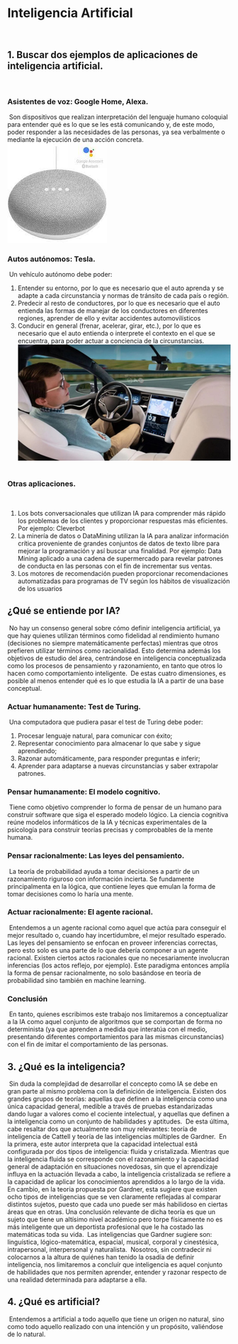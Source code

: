 # Inteligencia Artificial
​
## 1. Buscar dos ejemplos de aplicaciones de inteligencia artificial.
​
### Asistentes de voz: Google Home, Alexa.
​
Son dispositivos que realizan interpretación del lenguaje humano coloquial para entender qué es lo que se les está comunicando y, de este modo, poder responder a las necesidades de las personas, ya sea verbalmente o mediante la ejecución de una acción concreta.
​
![google_home](home.png?raw=true "Title")
​
### Autos autónomos: Tesla.
​
Un vehículo autónomo debe poder:
​
1. Entender su entorno, por lo que es necesario que el auto aprenda y se adapte a cada circunstancia y normas de tránsito de cada país o región.
​
2. Predecir al resto de conductores, por lo que es necesario que el auto entienda las formas de manejar de los conductores en diferentes regiones, aprender de ello y evitar accidentes automovilísticos
​
3. Conducir en general (frenar, acelerar, girar, etc.), por lo que es necesario que el auto entienda o interprete el contexto en el que se encuentra, para poder actuar a conciencia de la circunstancias.
​
![driving](drive.png?raw=true "Title")
​
### Otras aplicaciones.
​
1. Los bots conversacionales que utilizan IA para comprender más rápido los problemas de los clientes y proporcionar respuestas más eficientes. Por ejemplo: Cleverbot
​
2. La minería de datos o DataMining utilizan la IA para analizar información crítica proveniente de grandes conjuntos de datos de texto libre para mejorar la programación y así buscar una finalidad. Por ejemplo: Data Mining aplicado a una cadena de supermercado para revelar patrones de conducta en las personas con el fin de incrementar sus ventas.
​
3. Los motores de recomendación pueden proporcionar recomendaciones automatizadas para programas de TV según los hábitos de visualización de los usuarios
​
## ¿Qué se entiende por IA?
​
No hay un consenso general sobre cómo definir inteligencia artificial, ya que hay quienes utilizan términos como fidelidad al rendimiento humano (decisiones no siempre matemáticamente perfectas) mientras que otros prefieren utilizar términos como racionalidad. Esto determina además los objetivos de estudio del área, centrándose en inteligencia conceptualizada como los procesos de pensamiento y razonamiento, en tanto que otros lo hacen como comportamiento inteligente.
​
De estas cuatro dimensiones, es posible al menos entender qué es lo que estudia la IA a partir de una base conceptual.
​
### Actuar humanamente: Test de Turing.
​
Una computadora que pudiera pasar el test de Turing debe poder:
​
1. Procesar lenguaje natural, para comunicar con éxito;
​
2. Representar conocimiento para almacenar lo que sabe y sigue aprendiendo;
​
3. Razonar automáticamente, para responder preguntas e inferir;
​
4. Aprender para adaptarse a nuevas circunstancias y saber extrapolar patrones.
​
### Pensar humanamente: El modelo cognitivo.
​
Tiene como objetivo comprender lo forma de pensar de un humano para construir software que siga el esperado modelo lógico. La ciencia cognitiva reúne modelos informáticos de la IA y técnicas experimentales de la psicología para construir teorías precisas y comprobables de la mente humana.
​
### Pensar racionalmente: Las leyes del pensamiento.
​
La teoría de probabilidad ayuda a tomar decisiones a partir de un razonamiento riguroso con información incierta. Se fundamente principalmenta en la lógica, que contiene leyes que emulan la forma de tomar decisiones como lo haría una mente.
​
### Actuar racionalmente: El agente racional.
​
Entendemos a un agente racional como aquel que actúa para conseguir el mejor resultado o, cuando hay incertidumbre, el mejor resultado esperado.
​
Las leyes del pensamiento se enfocan en proveer inferencias correctas, pero esto solo es una parte de lo que debería componer a un agente racional. Existen ciertos actos racionales que no necesariamente involucran inferencias (los actos reflejo, por ejemplo). Este paradigma entonces amplía la forma de pensar racionalmente, no solo basándose en teoría de probabilidad sino también en machine learning.
​
### Conclusión
​
En tanto, quienes escribimos este trabajo nos limitaremos a conceptualizar a la IA como aquel conjunto de algoritmos que se comportan de forma no determinista (ya que aprenden a medida que interatúa con el medio, presentando diferentes comportamientos para las mismas circunstancias) con el fin de imitar el comportamiento de las personas.
​
## 3. ¿Qué es la inteligencia?
​
Sin duda la complejidad de desarrollar el concepto como IA se debe en gran parte al mismo problema con la definición de inteligencia.
​
Existen dos grandes grupos de teorías: aquellas que definen a la inteligencia como una única capacidad general, medible a través de pruebas estandarizadas dando lugar a valores como el cociente intelectual, y aquellas que definen a la inteligencia como un conjunto de habilidades y aptitudes.
​
De esta última, cabe resaltar dos que actualmente son muy relevantes: teoría de inteligencia de Cattell y teoría de las inteligencias múltiples de Gardner.
​
En la primera, este autor interpreta que la capacidad intelectual está configurada por dos tipos de inteligencia: fluida y cristalizada. Mientras que la inteligencia fluida se corresponde con el razonamiento y la capacidad general de adaptación en situaciones novedosas, sin que el aprendizaje influya en la actuación llevada a cabo, la inteligencia cristalizada se refiere a la capacidad de aplicar los conocimientos aprendidos a lo largo de la vida.
​
En cambio, en la teoria propuesta por Gardner, esta sugiere que existen ocho tipos de inteligencias que se ven claramente reflejadas al comparar distintos sujetos, puesto que cada uno puede ser más habilidoso en ciertas áreas que en otras. Una conclusión relevante de dicha teoría es que un sujeto que tiene un altísimo nivel académico pero torpe físicamente no es más inteligente que un deportista profesional que le ha costado las matemáticas toda su vida.
​
Las inteligencias que Gardner sugiere son: linguística, lógico-matemática, espacial, musical, corporal y cinestésica, intrapersonal, interpersonal y naturalista.
​
Nosotros, sin contradecir ni colocarnos a la altura de quiénes han tenido la osadía de definir inteligencia, nos limitaremos a concluír que inteligencia es aquel conjunto de habilidades que nos permiten aprender, entender y razonar respecto de una realidad determinada para adaptarse a ella.
​
## 4. ¿Qué es artificial?
​
Entendemos a artificial a todo aquello que tiene un origen no natural, sino como todo aquello realizado con una intención y un propósito, valiéndose de lo natural.
